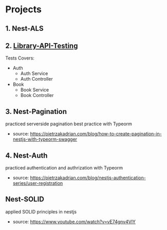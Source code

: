 # Projects

## 1. Nest-ALS

## 2. [Library-API-Testing](https://github.com/abid1174/nestjs-learning/tree/main/library-api-testing)

Tests Covers:
* Auth
  * Auth Service
  * Auth Controller
* Book
  * Book Service
  * Book Controller
  
  
## 3. Nest-Pagination

practiced serverside pagination best practice with Typeorm

- source: https://pietrzakadrian.com/blog/how-to-create-pagination-in-nestjs-with-typeorm-swagger

## 4. Nest-Auth

practiced authentication and authrization with Typeorm

- source: https://pietrzakadrian.com/blog/nestjs-authentication-series/user-registration

## Nest-SOLID

applied SOLID principles in nestjs

- source: https://www.youtube.com/watch?v=vE74gnv4VlY
